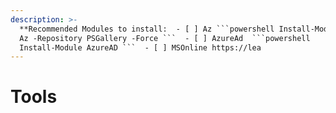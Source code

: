 ```yaml
---
description: >-
  **Recommended Modules to install:  - [ ] Az ```powershell Install-Module -Name
  Az -Repository PSGallery -Force ```  - [ ] AzureAd  ```powershell
  Install-Module AzureAD ```  - [ ] MSOnline https://lea
---
```


# Tools

